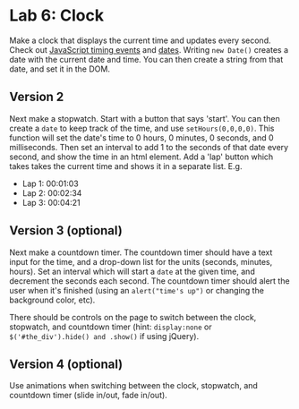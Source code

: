 
# Lab 6: Clock

Make a clock that displays the current time and updates every second. Check out [JavaScript timing events](../docs/Timing.md) and [dates](https://www.w3schools.com/jsref/jsref_obj_date.asp). Writing `new Date()` creates a date with the current date and time. You can then create a string from that date, and set it in the DOM.

## Version 2
Next make a stopwatch. Start with a button that says 'start'. You can then create a `date` to keep track of the time, and use `setHours(0,0,0,0)`. This function will set the date's time to 0 hours, 0 minutes, 0 seconds, and 0 milliseconds. Then set an interval to add 1 to the seconds of that date every second, and show the time in an html element. Add a 'lap' button which takes takes the current time and shows it in a separate list. E.g.

- Lap 1: 00:01:03
- Lap 2: 00:02:34
- Lap 3: 00:04:21

## Version 3 (optional)

Next make a countdown timer. The countdown timer should have a text input for the time, and a drop-down list for the units (seconds, minutes, hours). Set an interval which will start a `date` at the given time, and decrement the seconds each second. The countdown timer should alert the user when it's finished (using an `alert("time's up")` or changing the background color, etc).

There should be controls on the page to switch between the clock, stopwatch, and countdown timer (hint: `display:none` or `$('#the_div').hide() and .show()` if using jQuery).

## Version 4 (optional)

Use animations when switching between the clock, stopwatch, and countdown timer (slide in/out, fade in/out).
